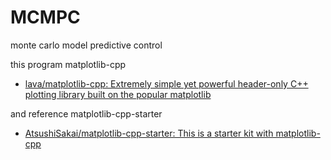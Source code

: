 # MCMPC
monte carlo model predictive control

this program matplotlib-cpp
- [lava/matplotlib-cpp: Extremely simple yet powerful header-only C++ plotting library built on the popular matplotlib](https://github.com/lava/matplotlib-cpp "lava/matplotlib-cpp: Extremely simple yet powerful header-only C++ plotting library built on the popular matplotlib")

and reference matplotlib-cpp-starter
- [AtsushiSakai/matplotlib-cpp-starter: This is a starter kit with matplotlib-cpp](https://github.com/AtsushiSakai/matplotlib-cpp-starter "AtsushiSakai/matplotlib-cpp-starter: This is a starter kit with matplotlib-cpp")
